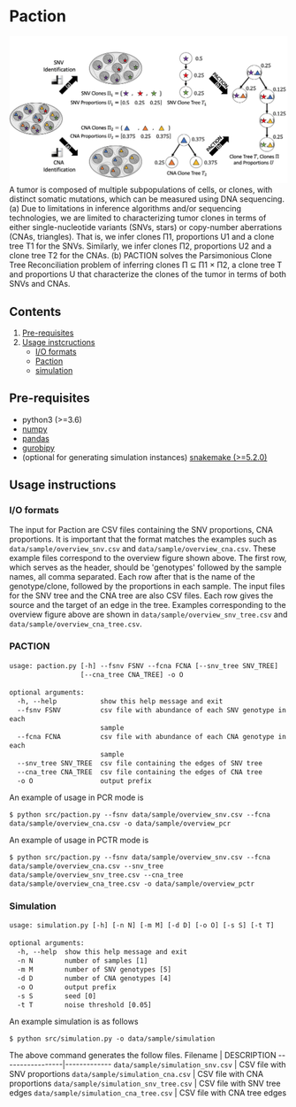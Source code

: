 # Paction

![Overview of Paction](paction_overview.png)
A tumor is composed of multiple subpopulations of cells, or clones, with distinct somatic mutations, which can be measured using DNA sequencing.
(a) Due to limitations in inference algorithms and/or sequencing technologies, we are limited to characterizing tumor clones in terms of either single-nucleotide variants (SNVs, stars) or copy-number aberrations (CNAs, triangles).
That is, we infer clones Π1, proportions U1 and a clone tree T1 for the SNVs.
Similarly, we infer clones Π2, proportions U2 and a clone tree T2 for the CNAs.
(b) PACTION solves the Parsimonious Clone Tree Reconciliation problem of inferring clones Π ⊆ Π1 × Π2, a clone tree T and proportions U that characterize the clones of the tumor in terms of both SNVs and CNAs.

## Contents

  1. [Pre-requisites](#pre-requisites)
  2. [Usage instcructions](#usage)
     * [I/O formats](#io)
     * [Paction](#jumper)
     * [simulation](#simulation)

<a name="pre-requisites"></a>
## Pre-requisites
+ python3 (>=3.6)
+ [numpy](https://numpy.org/doc/)
+ [pandas](https://pandas.pydata.org/pandas-docs/stable/index.html)
+ [gurobipy](https://www.gurobi.com/documentation/9.0/quickstart_mac/py_python_interface.html)
+ (optional for generating simulation instances) [snakemake (>=5.2.0)](https://snakemake.readthedocs.io)

<a name="usage"></a>
## Usage instructions

<a name="io"></a>
### I/O formats
The input for Paction are CSV files containing the SNV proportions, CNA proportions. It is important that the format matches the examples such as `data/sample/overview_snv.csv` and `data/sample/overview_cna.csv`. These example files correspond to the overview figure shown above.
The first row, which serves as the header, should be 'genotypes' followed by the sample names, all comma separated.
Each row after that is the name of the genotype/clone, followed by the proportions in each sample.
The input files for the SNV tree and the CNA tree are also CSV files. Each row gives the source and the target of an edge in the tree. Examples corresponding to the overview figure above are shown in `data/sample/overview_snv_tree.csv` and `data/sample/overview_cna_tree.csv`.

<a name="paction"></a>
### PACTION
    usage: paction.py [-h] --fsnv FSNV --fcna FCNA [--snv_tree SNV_TREE]
                      [--cna_tree CNA_TREE] -o O

    optional arguments:
      -h, --help           show this help message and exit
      --fsnv FSNV          csv file with abundance of each SNV genotype in each
                           sample
      --fcna FCNA          csv file with abundance of each CNA genotype in each
                           sample
      --snv_tree SNV_TREE  csv file containing the edges of SNV tree
      --cna_tree CNA_TREE  csv file containing the edges of CNA tree
      -o O                 output prefix

An example of usage in PCR mode is

    $ python src/paction.py --fsnv data/sample/overview_snv.csv --fcna data/sample/overview_cna.csv -o data/sample/overview_pcr
    
An example of usage in PCTR mode is

    $ python src/paction.py --fsnv data/sample/overview_snv.csv --fcna data/sample/overview_cna.csv --snv_tree data/sample/overview_snv_tree.csv --cna_tree data/sample/overview_cna_tree.csv -o data/sample/overview_pctr

<a name="simulation"></a>
### Simulation
    usage: simulation.py [-h] [-n N] [-m M] [-d D] [-o O] [-s S] [-t T]

    optional arguments:
      -h, --help  show this help message and exit
      -n N        number of samples [1]
      -m M        number of SNV genotypes [5]
      -d D        number of CNA genotypes [4]
      -o O        output prefix
      -s S        seed [0]
      -t T        noise threshold [0.05]

An example simulation is as follows

    $ python src/simulation.py -o data/sample/simulation

The above command generates the follow files.
Filename | DESCRIPTION
-----------------|-------------
`data/sample/simulation_snv.csv` | CSV file with SNV proportions
`data/sample/simulation_cna.csv` | CSV file with CNA proportions
`data/sample/simulation_snv_tree.csv` | CSV file with SNV tree edges
`data/sample/simulation_cna_tree.csv` | CSV file with CNA tree edges
